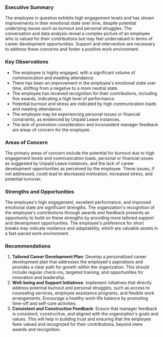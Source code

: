 ### Executive Summary
The employee in question exhibits high engagement levels and has shown improvements in their emotional state over time, despite potential underlying issues such as burnout and personal struggles. The conversation and data analysis reveal a complex picture of an employee who is valued for their contributions but may feel undervalued in terms of career development opportunities. Support and intervention are necessary to address these concerns and foster a positive work environment.

### Key Observations
* The employee is highly engaged, with a significant volume of communication and meeting attendance.
* There has been an improvement in the employee's emotional state over time, shifting from a negative to a more neutral state.
* The employee has received recognition for their contributions, including five awards, indicating a high level of performance.
* Potential burnout and stress are indicated by high communication loads and meeting attendance.
* The employee may be experiencing personal issues or financial constraints, as evidenced by Unpaid Leave instances.
* The lack of promotion consideration and inconsistent manager feedback are areas of concern for the employee.

### Areas of Concern
The primary areas of concern include the potential for burnout due to high engagement levels and communication loads, personal or financial issues as suggested by Unpaid Leave instances, and the lack of career development opportunities as perceived by the employee. These issues, if not addressed, could lead to decreased motivation, increased stress, and potential turnover.

### Strengths and Opportunities
The employee's high engagement, excellent performance, and improved emotional state are significant strengths. The organization's recognition of the employee's contributions through awards and feedback presents an opportunity to build on these strengths by providing more tailored support and development opportunities. The employee's preference for short breaks may indicate resilience and adaptability, which are valuable assets in a fast-paced work environment.

### Recommendations
1. **Tailored Career Development Plan**: Develop a personalized career development plan that addresses the employee's aspirations and provides a clear path for growth within the organization. This should include regular check-ins, targeted training, and opportunities for innovation and leadership.
2. **Well-being and Support Initiatives**: Implement initiatives that directly address potential burnout and personal struggles, such as access to counseling services, employee assistance programs, and flexible work arrangements. Encourage a healthy work-life balance by promoting time-off and self-care activities.
3. **Consistent and Constructive Feedback**: Ensure that manager feedback is consistent, constructive, and aligned with the organization's goals and values. This will help in building trust and ensuring that the employee feels valued and recognized for their contributions, beyond mere awards and recognition.